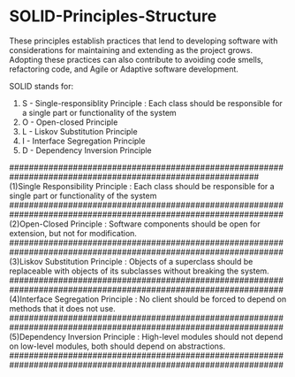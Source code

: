 # SOLID-Principles-Structure
These principles establish practices that lend to developing software with considerations for maintaining and extending as the project grows. Adopting these practices can also contribute to avoiding code smells, refactoring code, and Agile or Adaptive software development.

SOLID stands for:

1. S - Single-responsiblity Principle : Each class should be responsible for a single part or functionality of the system
2. O - Open-closed Principle
3. L - Liskov Substitution Principle
4. I - Interface Segregation Principle
5. D - Dependency Inversion Principle

###########################################################################################################
(1)Single Responsibility Principle :
Each class should be responsible for a single part or functionality of the system
<br>
################################################################################################################
(2)Open-Closed Principle :
Software components should be open for extension, but not for modification.
################################################################################################################
(3)Liskov Substitution Principle :
Objects of a superclass should be replaceable with objects of its subclasses without breaking the system.
################################################################################################################
(4)Interface Segregation Principle :
No client should be forced to depend on methods that it does not use.
################################################################################################################
(5)Dependency Inversion Principle :
High-level modules should not depend on low-level modules, both should depend on abstractions.
################################################################################################################
